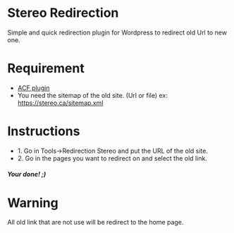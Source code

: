 # Stereo Redirection

Simple and quick redirection plugin for Wordpress to redirect old Url to new one.

# Requirement
<ul>
    <li><a href="https://www.advancedcustomfields.com/">ACF plugin</a></li>
    <li>You need the sitemap of the old site. (Url or file) ex: <a href="https://stereo.ca/sitemap.xml">https://stereo.ca/sitemap.xml<a></li>
</ul>

# Instructions
<ul>
    <li>1. Go in Tools->Redirection Stereo and put the URL of the old site.</li>
    <li>2. Go in the pages you want to redirect on and select the old link.</li>
</ul>

<h5>Your done! ;)</h5>

# Warning
All old link that are not use will be redirect to the home page.
